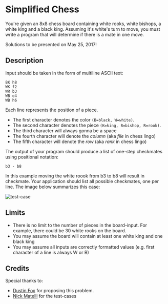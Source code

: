 # Simplified Chess

You're given an 8x8 chess board containing white rooks, white bishops, a white king and a black king. Assuming it's white's turn to move, you must write a program that will determine if there is a mate in one move.

Solutions to be presented on May 25, 2017!

## Description

Input should be taken in the form of multiline ASCII text:

```
BK h8
WK f2
WR b3
WB e4
WB h6
```

Each line represents the position of a piece.
- The first character denotes the color `(B=black, W=white)`.
- The second character denotes the piece `(K=king, B=bishop, R=rook)`.
- The third character will always gonna be a space
- The fourth character will denote the _column_ (aka _file_ in chess lingo)
- The fifth character will denote the _row_ (aka _rank_ in chess lingo)

The output of your program should produce a list of one-step checkmates using positional notation:
```
b3 - b8
```

In this example moving the white roook from b3 to b8 will result in checkmate.
Your application should list all possible checkmates, one per line. The image below summarizes this case:

![test-case](https://git.enova.com/raw/fun/the-coding-zone/master/problem-2017-05/board.png)

## Limits

- There is no limit to the number of pieces in the board-input. For example, there could be 30 white rooks on the board.
- You may assume the board will contain at least one white king and one black king
- You may assume all inputs are correctly formatted values (e.g. first character of a line is always W or B)


## Credits

Special thanks to:
 - [Dustin Fox](mailto:dfox@enova.com) for proposing this problem.
 - [Nick Matelli](mailto:nmatelli@enova.com) for the test-cases

